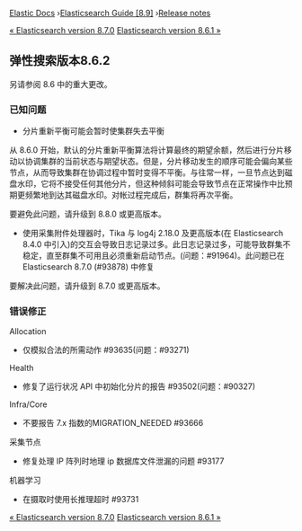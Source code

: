 

[Elastic Docs](/guide/) ›[Elasticsearch Guide [8.9]](index.md) ›[Release
notes](es-release-notes.md)

[« Elasticsearch version 8.7.0](release-notes-8.7.0.md) [Elasticsearch
version 8.6.1 »](release-notes-8.6.1.md)

## 弹性搜索版本8.6.2

另请参阅 8.6 中的重大更改。

### 已知问题

* 分片重新平衡可能会暂时使集群失去平衡

从 8.6.0 开始，默认的分片重新平衡算法将计算最终的期望余额，然后进行分片移动以协调集群的当前状态与期望状态。但是，分片移动发生的顺序可能会偏向某些节点，从而导致集群在协调过程中暂时变得不平衡。与往常一样，一旦节点达到磁盘水印，它将不接受任何其他分片，但这种倾斜可能会导致节点在正常操作中比预期更频繁地到达其磁盘水印。对帐过程完成后，群集将再次平衡。

要避免此问题，请升级到 8.8.0 或更高版本。

* 使用采集附件处理器时，Tika 与 log4j 2.18.0 及更高版本(在 Elasticsearch 8.4.0 中引入)的交互会导致日志记录过多。此日志记录过多，可能导致群集不稳定，直至群集不可用且必须重新启动节点。(问题：#91964)。此问题已在 Elasticsearch 8.7.0 (#93878) 中修复

要解决此问题，请升级到 8.7.0 或更高版本。

### 错误修正

Allocation

    

* 仅模拟合法的所需动作 #93635(问题：#93271)

Health

    

* 修复了运行状况 API 中初始化分片的报告 #93502(问题：#90327)

Infra/Core

    

* 不要报告 7.x 指数的MIGRATION_NEEDED #93666

采集节点

    

* 修复处理 IP 阵列时地理 ip 数据库文件泄漏的问题 #93177

机器学习

    

* 在摄取时使用长推理超时 #93731

[« Elasticsearch version 8.7.0](release-notes-8.7.0.md) [Elasticsearch
version 8.6.1 »](release-notes-8.6.1.md)
